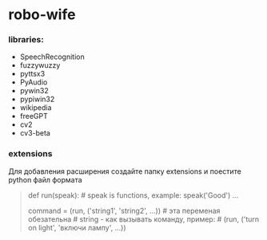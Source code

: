# robo-wife

### libraries:
- SpeechRecognition
- fuzzywuzzy
- pyttsx3
- PyAudio
- pywin32
- pypiwin32
- wikipedia
- freeGPT
- cv2
- cv3-beta

### extensions
Для добавления расширения
создайте папку extensions
и поестите python файл формата

>def run(speak):  # speak is functions, example: speak('Good')
>  ...
>
>command = (run, ('string1', 'string2', ...))  # эта переменая обезательна
>                                              # string - как вызывать команду, пример:
>                                              # (run, ('turn on light', 'включи лампу', ...))
>
